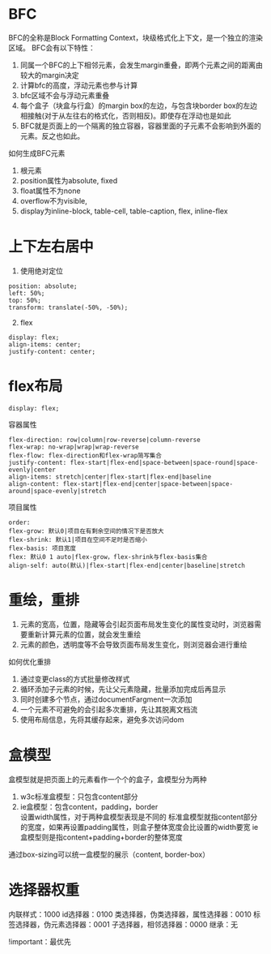 # BFC
BFC的全称是Block Formatting Context，块级格式化上下文，是一个独立的渲染区域。
BFC会有以下特性：
1. 同属一个BFC的上下相邻元素，会发生margin重叠，即两个元素之间的距离由较大的margin决定
2. 计算bfc的高度，浮动元素也参与计算
3. bfc区域不会与浮动元素重叠
4. 每个盒子（块盒与行盒）的margin box的左边，与包含块border box的左边相接触(对于从左往右的格式化，否则相反)。即使存在浮动也是如此
5. BFC就是页面上的一个隔离的独立容器，容器里面的子元素不会影响到外面的元素。反之也如此。

如何生成BFC元素
1. 根元素
2. position属性为absolute, fixed
3. float属性不为none
4. overflow不为visible,
5. display为inline-block, table-cell, table-caption, flex, inline-flex

# 上下左右居中
1. 使用绝对定位
```
position: absolute;
left: 50%;
top: 50%;
transform: translate(-50%, -50%);
```
2. flex
```
display: flex;
align-items: center;
justify-content: center;
```

# flex布局
```
display: flex;
```
容器属性
```
flex-direction: row|column|row-reverse|column-reverse
flex-wrap: no-wrap|wrap|wrap-reverse
flex-flow: flex-direction和flex-wrap简写集合
justify-content: flex-start|flex-end|space-between|space-round|space-evenly|center
align-items: stretch|center|flex-start|flex-end|baseline
align-content: flex-start|flex-end|center|space-between|space-around|space-evenly|stretch
```
项目属性
```
order:
flex-grow: 默认0|项目在有剩余空间的情况下是否放大
flex-shrink: 默认1|项目在空间不足时是否缩小
flex-basis: 项目宽度
flex: 默认0 1 auto|flex-grow，flex-shrink与flex-basis集合
align-self: auto(默认)|flex-start|flex-end|center|baseline|stretch
```

# 重绘，重排
1. 元素的宽高，位置，隐藏等会引起页面布局发生变化的属性变动时，浏览器需要重新计算元素的位置，就会发生重绘
2. 元素的颜色，透明度等不会导致页面布局发生变化，则浏览器会进行重绘

如何优化重排
1. 通过变更class的方式批量修改样式
2. 循环添加子元素的时候，先让父元素隐藏，批量添加完成后再显示
3. 同时创建多个节点，通过documentFargment一次添加
4. 一个元素不可避免的会引起多次重排，先让其脱离文档流
5. 使用布局信息，先将其缓存起来，避免多次访问dom

# 盒模型
盒模型就是把页面上的元素看作一个个的盒子，盒模型分为两种
1. w3c标准盒模型：只包含content部分
2. ie盒模型：包含content，padding，border  
设置width属性，对于两种盒模型表现是不同的
标准盒模型就指content部分的宽度，如果再设置padding属性，则盒子整体宽度会比设置的width要宽
ie盒模型则是指content+padding+border的整体宽度

通过box-sizing可以统一盒模型的展示（content, border-box）

# 选择器权重
内联样式：1000
id选择器：0100
类选择器，伪类选择器，属性选择器：0010
标签选择器，伪元素选择器：0001
子选择器，相邻选择器：0000
继承：无

!important：最优先
